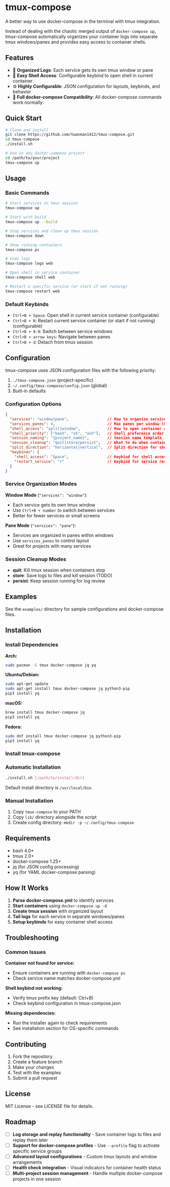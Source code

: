 # tmux-compose

A better way to use docker-compose in the terminal with tmux integration.

Instead of dealing with the chaotic merged output of `docker-compose up`, tmux-compose automatically organizes your container logs into separate tmux windows/panes and provides easy access to container shells.

## Features

- 🚀 **Organized Logs**: Each service gets its own tmux window or pane
- 🔧 **Easy Shell Access**: Configurable keybind to open shell in current container
- ⚙ **Highly Configurable**: JSON configuration for layouts, keybinds, and behavior
- 🔄 **Full docker-compose Compatibility**: All docker-compose commands work normally

## Quick Start

```bash
# Clone and install
git clone https://github.com/twanman1412/tmux-compose.git
cd tmux-compose
./install.sh

# Use in any docker-compose project
cd /path/to/your/project
tmux-compose up
```

## Usage

### Basic Commands

```bash
# Start services in tmux session
tmux-compose up

# Start with build
tmux-compose up --build

# Stop services and clean up tmux session
tmux-compose down

# Show running containers
tmux-compose ps

# View logs
tmux-compose logs web

# Open shell in service container
tmux-compose shell web

# Restart a specific service (or start if not running)
tmux-compose restart web
```

### Default Keybinds

- `Ctrl+B + Space`: Open shell in current service container (configurable)
- `Ctrl+B + R`: Restart current service container (or start if not running) (configurable)
- `Ctrl+B + 0-9`: Switch between service windows
- `Ctrl+B + arrow keys`: Navigate between panes
- `Ctrl+B + d`: Detach from tmux session

## Configuration

tmux-compose uses JSON configuration files with the following priority:

1. `./tmux-compose.json` (project-specific)
2. `~/.config/tmux-compose/config.json` (global)
3. Built-in defaults

### Configuration Options

```json
{
  "services": "window|pane",                 // How to organize services
  "services_panes": 4,                       // Max panes per window (0 = unlimited)
  "shell_access": "split|window",            // How to open container shells
  "shell_priority": ["bash", "sh", "ash"],   // Shell preference order
  "session_naming": "{project_name}",        // Session name template
  "session_cleanup": "quit|store|persist",   // What to do when containers stop
  "split_direction": "horizontal|vertical",  // Split direction for shells
  "keybinds": {
    "shell_access": "Space",                 // Keybind for shell access
    "restart_service": "r"                   // Keybind for service restart
  }
}
```

### Service Organization Modes

**Window Mode** (`"services": "window"`):
- Each service gets its own tmux window
- Use `Ctrl+B + number` to switch between services
- Better for fewer services or small screens

**Pane Mode** (`"services": "pane"`):
- Services are organized in panes within windows
- Use `services_panes` to control layout
- Great for projects with many services

### Session Cleanup Modes

- **quit**: Kill tmux session when containers stop
- **store**: Save logs to files and kill session (TODO)
- **persist**: Keep session running for log review

## Examples

See the `examples/` directory for sample configurations and docker-compose files.

## Installation

### Install Dependencies

**Arch:**
```bash
sudo pacman -S tmux docker-compose jq yq
```

**Ubuntu/Debian:**
```bash
sudo apt-get update
sudo apt-get install tmux docker-compose jq python3-pip
pip3 install yq
```

**macOS:**
```bash
brew install tmux docker-compose jq
pip3 install yq
```

**Fedora:**
```bash
sudo dnf install tmux docker-compose jq python3-pip
pip3 install yq
```

### Install tmux-compose

### Automatic Installation

```bash
./install.sh [/path/to/install/dir]
```

Default install directory is `/usr/local/bin`.

### Manual Installation

1. Copy `tmux-compose` to your PATH
2. Copy `lib/` directory alongside the script
3. Create config directory: `mkdir -p ~/.config/tmux-compose`

## Requirements

- bash 4.0+
- tmux 2.0+
- docker-compose 1.25+
- jq (for JSON config processing)
- yq (for YAML docker-compose parsing)

## How It Works

1. **Parse docker-compose.yml** to identify services
2. **Start containers** using `docker-compose up -d`
3. **Create tmux session** with organized layout
4. **Tail logs** for each service in separate windows/panes
5. **Setup keybinds** for easy container shell access

## Troubleshooting

### Common Issues

**Container not found for service:**
- Ensure containers are running with `docker-compose ps`
- Check service name matches docker-compose.yml

**Shell keybind not working:**
- Verify tmux prefix key (default: Ctrl+B)
- Check keybind configuration in tmux-compose.json

**Missing dependencies:**
- Run the installer again to check requirements
- See installation section for OS-specific commands

## Contributing

1. Fork the repository
2. Create a feature branch
3. Make your changes
4. Test with the examples
5. Submit a pull request

## License

MIT License - see LICENSE file for details.

## Roadmap

- [ ] **Log storage and replay functionality** - Save container logs to files and replay them later
- [ ] **Support for docker-compose profiles** - Use `--profile` flag to activate specific service groups
- [ ] **Advanced layout configurations** - Custom tmux layouts and window arrangements
- [ ] **Health check integration** - Visual indicators for container health status
- [ ] **Multi-project session management** - Handle multiple docker-compose projects in one session
